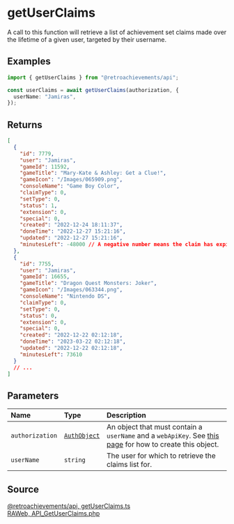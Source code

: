 # getUserClaims

A call to this function will retrieve a list of achievement set claims made over the lifetime of a given user, targeted by their username.

## Examples

```ts
import { getUserClaims } from "@retroachievements/api";

const userClaims = await getUserClaims(authorization, {
  userName: "Jamiras",
});
```

## Returns

```json
[
  {
    "id": 7779,
    "user": "Jamiras",
    "gameId": 11592,
    "gameTitle": "Mary-Kate & Ashley: Get a Clue!",
    "gameIcon": "/Images/065909.png",
    "consoleName": "Game Boy Color",
    "claimType": 0,
    "setType": 0,
    "status": 1,
    "extension": 0,
    "special": 0,
    "created": "2022-12-24 18:11:37",
    "doneTime": "2022-12-27 15:21:16",
    "updated": "2022-12-27 15:21:16",
    "minutesLeft": -48000 // A negative number means the claim has expired.
  },
  {
    "id": 7755,
    "user": "Jamiras",
    "gameId": 16655,
    "gameTitle": "Dragon Quest Monsters: Joker",
    "gameIcon": "/Images/063344.png",
    "consoleName": "Nintendo DS",
    "claimType": 0,
    "setType": 0,
    "status": 0,
    "extension": 0,
    "special": 0,
    "created": "2022-12-22 02:12:18",
    "doneTime": "2023-03-22 02:12:18",
    "updated": "2022-12-22 02:12:18",
    "minutesLeft": 73610
  }
  // ...
]
```

## Parameters

| Name            | Type                                        | Description                                                                                                                  |
| :-------------- | :------------------------------------------ | :--------------------------------------------------------------------------------------------------------------------------- |
| `authorization` | [`AuthObject`](/v1/data-models/auth-object) | An object that must contain a `userName` and a `webApiKey`. See [this page](/getting-started) for how to create this object. |
| `userName`      | `string`                                    | The user for which to retrieve the claims list for.                                                                          |

## Source

[@retroachievements/api, getUserClaims.ts](https://github.dev/RetroAchievements/api-js/blob/main/src/user/getUserClaims.ts)  
[RAWeb, API_GetUserClaims.php](https://github.dev/RetroAchievements/RAWeb/blob/master/public/API/API_GetUserClaims.php)
